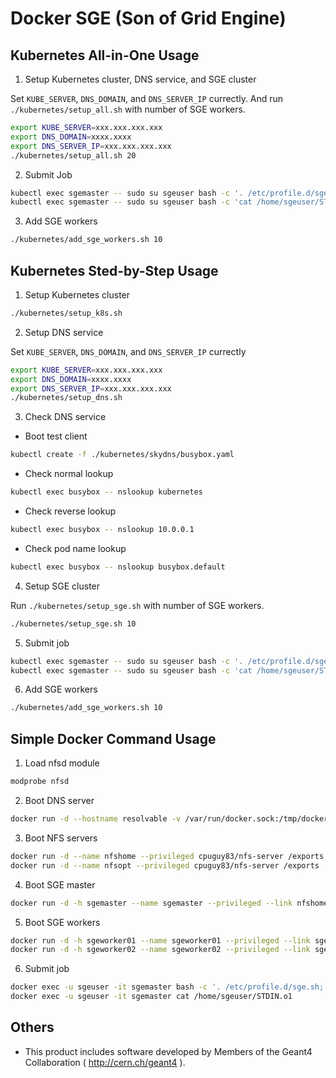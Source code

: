 Docker SGE (Son of Grid Engine)
====

Kubernetes All-in-One Usage
----
1. Setup Kubernetes cluster, DNS service, and SGE cluster

  Set `KUBE_SERVER`, `DNS_DOMAIN`, and `DNS_SERVER_IP` currectly.
  And run `./kubernetes/setup_all.sh` with number of SGE workers.
  ```bash
  export KUBE_SERVER=xxx.xxx.xxx.xxx
  export DNS_DOMAIN=xxxx.xxxx
  export DNS_SERVER_IP=xxx.xxx.xxx.xxx
  ./kubernetes/setup_all.sh 20
  ```

2. Submit Job

  ```bash
  kubectl exec sgemaster -- sudo su sgeuser bash -c '. /etc/profile.d/sge.sh; echo "/bin/hostname" | qsub'
  kubectl exec sgemaster -- sudo su sgeuser bash -c 'cat /home/sgeuser/STDIN.o1'
  ```

3. Add SGE workers

  ```bash
  ./kubernetes/add_sge_workers.sh 10
  ```

Kubernetes Sted-by-Step Usage
----
1. Setup Kubernetes cluster

  ```bash
  ./kubernetes/setup_k8s.sh
  ```

2. Setup DNS service

  Set `KUBE_SERVER`, `DNS_DOMAIN`, and `DNS_SERVER_IP` currectly
  ```bash
  export KUBE_SERVER=xxx.xxx.xxx.xxx
  export DNS_DOMAIN=xxxx.xxxx
  export DNS_SERVER_IP=xxx.xxx.xxx.xxx
  ./kubernetes/setup_dns.sh
  ```

3. Check DNS service
  * Boot test client

  ```bash
  kubectl create -f ./kubernetes/skydns/busybox.yaml
  ```

  * Check normal lookup

  ```bash
  kubectl exec busybox -- nslookup kubernetes
  ```

  * Check reverse lookup
  ```bash
  kubectl exec busybox -- nslookup 10.0.0.1
  ```

  * Check pod name lookup

  ```bash
  kubectl exec busybox -- nslookup busybox.default
  ```

4. Setup SGE cluster

  Run `./kubernetes/setup_sge.sh` with number of SGE workers.
  ```bash
  ./kubernetes/setup_sge.sh 10
  ```

5. Submit job

  ```bash
  kubectl exec sgemaster -- sudo su sgeuser bash -c '. /etc/profile.d/sge.sh; echo "/bin/hostname" | qsub'
  kubectl exec sgemaster -- sudo su sgeuser bash -c 'cat /home/sgeuser/STDIN.o1'
  ```

6. Add SGE workers

  ```bash
  ./kubernetes/add_sge_workers.sh 10
  ```

Simple Docker Command Usage
----
1. Load nfsd module

  ```bash
  modprobe nfsd
  ```

2. Boot DNS server

  ```bash
  docker run -d --hostname resolvable -v /var/run/docker.sock:/tmp/docker.sock -v /etc/resolv.conf:/tmp/resolv.conf mgood/resolvable
  ```

3. Boot NFS servers

  ```bash
  docker run -d --name nfshome --privileged cpuguy83/nfs-server /exports
  docker run -d --name nfsopt --privileged cpuguy83/nfs-server /exports
  ```

4. Boot SGE master

  ```bash
  docker run -d -h sgemaster --name sgemaster --privileged --link nfshome:nfshome --link nfsopt:nfsopt wtakase/sge-master
  ```

5. Boot SGE workers

  ```bash
  docker run -d -h sgeworker01 --name sgeworker01 --privileged --link sgemaster:sgemaster --link nfshome:nfshome --link nfsopt:nfsopt wtakase/sge-worker
  docker run -d -h sgeworker02 --name sgeworker02 --privileged --link sgemaster:sgemaster --link nfshome:nfshome --link nfsopt:nfsopt wtakase/sge-worker
  ```

6. Submit job

  ```bash
  docker exec -u sgeuser -it sgemaster bash -c '. /etc/profile.d/sge.sh; echo "/bin/hostname" | qsub'
  docker exec -u sgeuser -it sgemaster cat /home/sgeuser/STDIN.o1
  ```

Others
----
* This product includes software developed by Members of the Geant4 Collaboration ( http://cern.ch/geant4 ).
